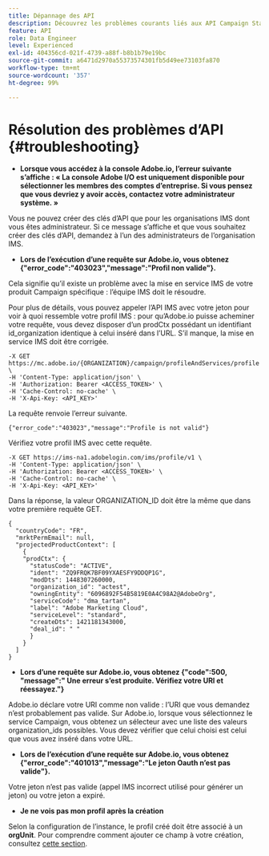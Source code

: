 ```yaml
---
title: Dépannage des API
description: Découvrez les problèmes courants liés aux API Campaign Standard
feature: API
role: Data Engineer
level: Experienced
exl-id: 404356cd-021f-4739-a88f-b8b1b79e19bc
source-git-commit: a6471d2970a55373574301fb5d49ee73103fa870
workflow-type: tm+mt
source-wordcount: '357'
ht-degree: 99%

---
```


# Résolution des problèmes d’API {#troubleshooting}

* **Lorsque vous accédez à la console Adobe.io, l’erreur suivante s’affiche : « La console Adobe I/O est uniquement disponible pour sélectionner les membres des comptes d’entreprise. Si vous pensez que vous devriez y avoir accès, contactez votre administrateur système. »**

Vous ne pouvez créer des clés d’API que pour les organisations IMS dont vous êtes administrateur. Si ce message s’affiche et que vous souhaitez créer des clés d’API, demandez à l’un des administrateurs de l’organisation IMS.

* **Lors de l’exécution d’une requête sur Adobe.io, vous obtenez {&quot;error_code&quot;:&quot;403023&quot;,&quot;message&quot;:&quot;Profil non valide&quot;}.**

Cela signifie qu’il existe un problème avec la mise en service IMS de votre produit Campaign spécifique : l’équipe IMS doit le résoudre.

Pour plus de détails, vous pouvez appeler l’API IMS avec votre jeton pour voir à quoi ressemble votre profil IMS : pour qu’Adobe.io puisse acheminer votre requête, vous devez disposer d’un prodCtx possédant un identifiant id_organization identique à celui inséré dans l’URL.
S’il manque, la mise en service IMS doit être corrigée.

```
-X GET https://mc.adobe.io/{ORGANIZATION}/campaign/profileAndServices/profile \
-H 'Content-Type: application/json' \
-H 'Authorization: Bearer <ACCESS_TOKEN>' \
-H 'Cache-Control: no-cache' \
-H 'X-Api-Key: <API_KEY>'
```

La requête renvoie l’erreur suivante.

```
{"error_code":"403023","message":"Profile is not valid"}
```

Vérifiez votre profil IMS avec cette requête.

```
-X GET https://ims-na1.adobelogin.com/ims/profile/v1 \
-H 'Content-Type: application/json' \
-H 'Authorization: Bearer <ACCESS_TOKEN>' \
-H 'Cache-Control: no-cache' \
-H 'X-Api-Key: <API_KEY>'
```

Dans la réponse, la valeur ORGANIZATION_ID doit être la même que dans votre première requête GET.

```
{
  "countryCode": "FR",
  "mrktPermEmail": null,
  "projectedProductContext": [
    {
    "prodCtx": {
      "statusCode": "ACTIVE",
      "ident": "ZQ9FRQK7BF09YXAESFY9DDQP1G",
      "modDts": 1448307260000,
      "organization_id": "actest",
      "owningEntity": "6096892F54B5819E0A4C98A2@AdobeOrg",
      "serviceCode": "dma_tartan",
      "label": "Adobe Marketing Cloud",
      "serviceLevel": "standard",
      "createDts": 1421181343000,
      "deal_id": " "
      }
    }
  ]
}
```

* **Lors d’une requête sur Adobe.io, vous obtenez {&quot;code&quot;:500, &quot;message&quot;:&quot; Une erreur s’est produite. Vérifiez votre URI et réessayez.&quot;}**

Adobe.io déclare votre URI comme non valide : l’URI que vous demandez n’est probablement pas valide. Sur Adobe.io, lorsque vous sélectionnez le service Campaign, vous obtenez un sélecteur avec une liste des valeurs organization_ids possibles. Vous devez vérifier que celui choisi est celui que vous avez inséré dans votre URL.

* **Lors de l’exécution d’une requête sur Adobe.io, vous obtenez {&quot;error_code&quot;:&quot;401013&quot;,&quot;message&quot;:&quot;Le jeton Oauth n’est pas valide&quot;}.**

Votre jeton n’est pas valide (appel IMS incorrect utilisé pour générer un jeton) ou votre jeton a expiré.

* **Je ne vois pas mon profil après la création**

Selon la configuration de l’instance, le profil créé doit être associé à un **orgUnit**. Pour comprendre comment ajouter ce champ à votre création, consultez [cette section](../../api/using/creating-profiles-api.md).

<!-- * (error duplicate key : quand tu crées un profile qui existe déjà , il faut faire un patch pour updater le profile plutôt qu’un POST)

With Curl
List all profiles

Create a profile

Update the mobilePhone attribute of a profile

API Calls on Service

GET the list of services

-->

<!--

How to find and use a filter?
Error codes:

* PAtch sur Age = message d'erreur :
500
Cannot update the 'age' property that is read-only
'age' property is not valid for the 'profile' resource.
-->

<!--
How to filter a list of subscribed profiles with available profile filters ? by date (by les filtres dispo sur la ressource) ?

Pattern classique :

recupérer la liste des subscriptions filtrées d'un profile
1) get sur profile
2) recup PKey
3) get sur PKey
4) get sur href des subscriptions

Comment savoir quel filtre appliquer ?

1) get sur metadata de profile
2) retourne description de la collection subscription
3) get sur la valeur du champ resTarget
4) get sur le href dans filters
5) retourne les filtres applicables sur l'url des data.

-->
